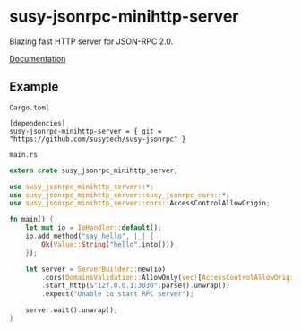 # susy-jsonrpc-minihttp-server
Blazing fast HTTP server for JSON-RPC 2.0.

[Documentation](http://susytech.github.io/jsonrpc/susy_jsonrpc_http_server/index.html)

## Example

`Cargo.toml`

```
[dependencies]
susy-jsonrpc-minihttp-server = { git = "https://github.com/susytech/susy-jsonrpc" }
```

`main.rs`

```rust
extern crate susy_jsonrpc_minihttp_server;

use susy_jsonrpc_minihttp_server::*;
use susy_jsonrpc_minihttp_server::susy_jsonrpc_core::*;
use susy_jsonrpc_minihttp_server::cors::AccessControlAllowOrigin;

fn main() {
    let mut io = IoHandler::default();
    io.add_method("say_hello", |_| {
		Ok(Value::String("hello".into()))
	});

    let server = ServerBuilder::new(io)
		.cors(DomainsValidation::AllowOnly(vec![AccessControlAllowOrigin::Null]))
		.start_http(&"127.0.0.1:3030".parse().unwrap())
		.expect("Unable to start RPC server");

	server.wait().unwrap();
}
```
